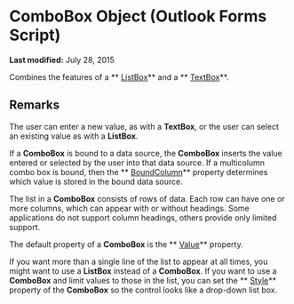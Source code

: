 
# ComboBox Object (Outlook Forms Script)

 **Last modified:** July 28, 2015

Combines the features of a  ** [ListBox](f56ba480-f8fe-6d12-265e-3b0a9838af97.md)** and a ** [TextBox](4a0e4a3d-beca-9f94-7e27-469c4bafe250.md)**. 

## Remarks

The user can enter a new value, as with a  **TextBox**, or the user can select an existing value as with a  **ListBox**.

If a  **ComboBox** is bound to a data source, the **ComboBox** inserts the value entered or selected by the user into that data source. If a multicolumn combo box is bound, then the ** [BoundColumn](0ebc2ce0-f3f6-ce96-749c-be49343bc978.md)** property determines which value is stored in the bound data source.

The list in a  **ComboBox** consists of rows of data. Each row can have one or more columns, which can appear with or without headings. Some applications do not support column headings, others provide only limited support.

The default property of a  **ComboBox** is the ** [Value](a81934d0-50b5-aa2d-f45b-ea8b826bcea9.md)** property.

If you want more than a single line of the list to appear at all times, you might want to use a  **ListBox** instead of a **ComboBox**. If you want to use a  **ComboBox** and limit values to those in the list, you can set the ** [Style](270554c3-0417-c261-4ccc-4bc28d4dfb5e.md)** property of the **ComboBox** so the control looks like a drop-down list box.


